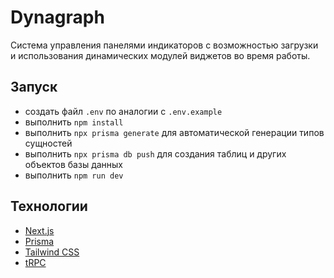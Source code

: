 # Dynagraph

Система управления панелями индикаторов с возможностью загрузки и использования динамических модулей виджетов во время работы.

## Запуск

- создать файл `.env` по аналогии с `.env.example`
- выполнить `npm install`
- выполнить `npx prisma generate` для автоматической генерации типов сущностей
- выполнить `npx prisma db push` для создания таблиц и других объектов базы данных
- выполнить `npm run dev`

## Технологии

- [Next.js](https://nextjs.org)
- [Prisma](https://prisma.io)
- [Tailwind CSS](https://tailwindcss.com)
- [tRPC](https://trpc.io)
